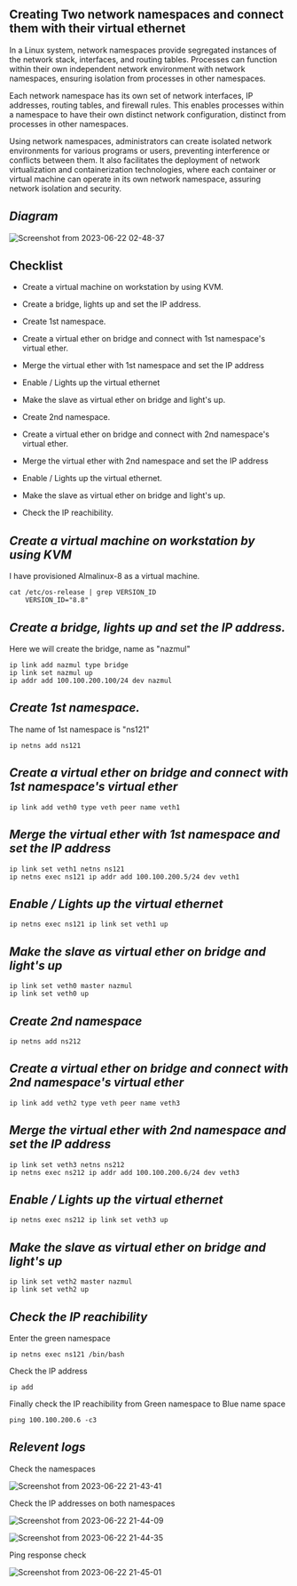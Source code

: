 ## Creating Two network namespaces and connect them with their virtual ethernet 

In a Linux system, network namespaces provide segregated instances of the network stack, interfaces, and routing tables. Processes can function within their own independent network environment with network namespaces, ensuring isolation from processes in other namespaces.

Each network namespace has its own set of network interfaces, IP addresses, routing tables, and firewall rules. This enables processes within a namespace to have their own distinct network configuration, distinct from processes in other namespaces.

Using network namespaces, administrators can create isolated network environments for various programs or users, preventing interference or conflicts between them. It also facilitates the deployment of network virtualization and containerization technologies, where each container or virtual machine can operate in its own network namespace, assuring network isolation and security.


## *Diagram* ##

![Screenshot from 2023-06-22 02-48-37](https://github.com/alam-nazmul/Poridhi-Exams/assets/103389594/0ae18d00-1751-4950-912b-774f256f2a66)


## Checklist

- Create a virtual machine on workstation by using KVM.
- Create a bridge, lights up and set the IP address.
- Create 1st namespace.
- Create a virtual ether on bridge and connect with 1st namespace's virtual ether.
- Merge the virtual ether with 1st namespace and set the IP address
- Enable / Lights up the virtual ethernet
- Make the slave as virtual ether on bridge and light's up.

- Create 2nd namespace.
- Create a virtual ether on bridge and connect with 2nd namespace's virtual ether.
- Merge the virtual ether with 2nd namespace and set the IP address
- Enable / Lights up the virtual ethernet.
- Make the slave as virtual ether on bridge and light's up.

- Check the IP reachibility.


## *Create a virtual machine on workstation by using KVM* ##


I have provisioned Almalinux-8 as a virtual machine.

```
cat /etc/os-release | grep VERSION_ID
    VERSION_ID="8.8"
```

## *Create a bridge, lights up and set the IP address.* ##

Here we will create the bridge, name as "nazmul"

```
ip link add nazmul type bridge
ip link set nazmul up
ip addr add 100.100.200.100/24 dev nazmul
```

## *Create 1st namespace.* ##
The name of 1st namespace is "ns121"
```
ip netns add ns121
```


## *Create a virtual ether on bridge and connect with 1st namespace's virtual ether* ##
```
ip link add veth0 type veth peer name veth1
```

## *Merge the virtual ether with 1st namespace and set the IP address* ##
```
ip link set veth1 netns ns121
ip netns exec ns121 ip addr add 100.100.200.5/24 dev veth1
```

## *Enable / Lights up the virtual ethernet* ##
```
ip netns exec ns121 ip link set veth1 up
```

## *Make the slave as virtual ether on bridge and light's up* ##
```
ip link set veth0 master nazmul
ip link set veth0 up
```

## *Create 2nd namespace* ##
```
ip netns add ns212
```

## *Create a virtual ether on bridge and connect with 2nd namespace's virtual ether* ##
```
ip link add veth2 type veth peer name veth3
```

## *Merge the virtual ether with 2nd namespace and set the IP address* ##
```
ip link set veth3 netns ns212
ip netns exec ns212 ip addr add 100.100.200.6/24 dev veth3
```

## *Enable / Lights up the virtual ethernet* ##
```
ip netns exec ns212 ip link set veth3 up
```


## *Make the slave as virtual ether on bridge and light's up* ##
```
ip link set veth2 master nazmul
ip link set veth2 up
```


## *Check the IP reachibility* ##
Enter the green namespace
```
ip netns exec ns121 /bin/bash
```

Check the IP address
```
ip add
```

Finally check the IP reachibility from Green namespace to Blue name space
```
ping 100.100.200.6 -c3
```

## *Relevent logs* ##

Check the namespaces


![Screenshot from 2023-06-22 21-43-41](https://github.com/alam-nazmul/Poridhi-Exams/assets/103389594/f7dc1817-4075-4c69-a58a-14a87fa81738)

Check the IP addresses on both namespaces


![Screenshot from 2023-06-22 21-44-09](https://github.com/alam-nazmul/Poridhi-Exams/assets/103389594/f065fda5-9d08-480c-89ad-f420631ca69e)


![Screenshot from 2023-06-22 21-44-35](https://github.com/alam-nazmul/Poridhi-Exams/assets/103389594/3ec97036-8341-4e07-8743-3466e0d0fa5d)


Ping response check


![Screenshot from 2023-06-22 21-45-01](https://github.com/alam-nazmul/Poridhi-Exams/assets/103389594/757d57ec-1853-4b3a-8dc9-c77e6877ecec)


